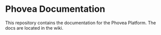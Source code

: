 # Phovea Documentation

This repository contains the documentation for the Phovea Platform. The docs are located in the wiki.
